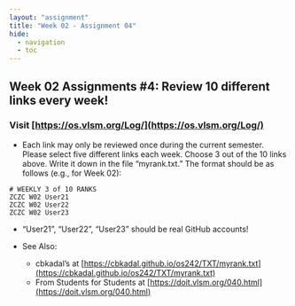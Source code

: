 ```yaml
---
layout: "assignment"
title: "Week 02 - Assignment 04"
hide:
  - navigation
  - toc
---
```


## Week 02 Assignments #4: Review 10 different links every week!

### Visit [https://os.vlsm.org/Log/](https://os.vlsm.org/Log/)

- Each link may only be reviewed once during the current semester. Please select five different links each week. Choose 3 out of the 10 links above. Write it down in the file “myrank.txt.” The format should be as follows (e.g., for Week 02):

```plaintext
# WEEKLY 3 of 10 RANKS
ZCZC W02 User21 
ZCZC W02 User22 
ZCZC W02 User23 
```

- “User21”, “User22”, “User23” should be real GitHub accounts!

- See Also:
    - cbkadal’s at [https://cbkadal.github.io/os242/TXT/myrank.txt](https://cbkadal.github.io/os242/TXT/myrank.txt)
    - From Students for Students at [https://doit.vlsm.org/040.html](https://doit.vlsm.org/040.html)
